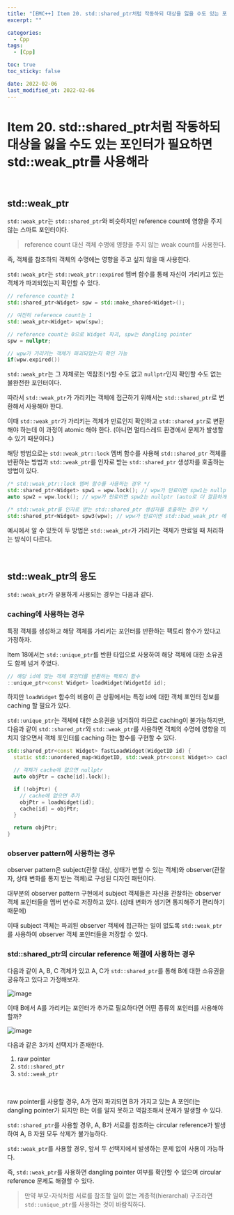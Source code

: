 ```yaml
---
title: "[EMC++] Item 20. std::shared_ptr처럼 작동하되 대상을 잃을 수도 있는 포인터가 필요하면 std::weak_ptr를 사용해라"
excerpt: ""

categories:
  - Cpp
tags:
  - [Cpp]

toc: true
toc_sticky: false

date: 2022-02-06
last_modified_at: 2022-02-06
---
```


# Item 20. std::shared_ptr처럼 작동하되 대상을 잃을 수도 있는 포인터가 필요하면 std::weak_ptr를 사용해라

<br>

## std::weak_ptr

`std::weak_ptr`는 `std::shared_ptr`와 비슷하지만 reference count에 영향을 주지 않는 스마트 포인터이다.

> reference count 대신 객체 수명에 영향을 주지 않는 weak count를 사용한다.

즉, 객체를 참조하되 객체의 수명에는 영향을 주고 싶지 않을 때 사용한다.

`std::weak_ptr`는 `std::weak_ptr::expired` 멤버 함수를 통해 자신이 가리키고 있는 객체가 파괴되었는지 확인할 수 있다.

```cpp
// reference count는 1
std::shared_ptr<Widget> spw = std::make_shared<Widget>();

// 여전히 reference count는 1
std::weak_ptr<Widget> wpw(spw);

// reference count는 0으로 Widget 파괴, spw는 dangling pointer
spw = nullptr;

// wpw가 가리키는 객체가 파괴되었는지 확인 가능
if(wpw.expired())
```

`std::weak_ptr`는 그 자체로는 역참조(`*`)할 수도 없고 `nullptr`인지 확인할 수도 없는 불완전한 포인터이다.

따라서 `std::weak_ptr`가 가리키는 객체에 접근하기 위해서는 `std::shared_ptr`로 변환해서 사용해야 한다.

이때 `std::weak_ptr`가 가리키는 객체가 만료인지 확인하고 `std::shared_ptr`로 변환해야 하는데 이 과정이 atomic 해야 한다. (아니면 멀티스레드 환경에서 문제가 발생할 수 있기 때문이다.)

해당 방법으로는 `std::weak_ptr::lock` 멤버 함수를 사용해 `std::shared_ptr` 객체를 반환하는 방법과 `std::weak_ptr`를 인자로 받는 `std::shared_ptr` 생성자를 호출하는 방법이 있다.

```cpp
/* std::weak_ptr::lock 멤버 함수를 사용하는 경우 */
std::shared_ptr<Widget> spw1 = wpw.lock(); // wpw가 만료이면 spw1는 nullptr
auto spw2 = wpw.lock(); // wpw가 만료이면 spw2는 nullptr (auto로 더 깔끔하게 표현 가능)

/* std::weak_ptr를 인자로 받는 std::shared_ptr 생성자를 호출하는 경우 */
std::shared_ptr<Widget> spw3(wpw); // wpw가 만료이면 std::bad_weak_ptr 에러 발생
```

예시에서 알 수 있듯이 두 방법은 `std::weak_ptr`가 가리키는 객체가 만료일 때 처리하는 방식이 다르다.

<br>

## std::weak_ptr의 용도

`std::weak_ptr`가 유용하게 사용되는 경우는 다음과 같다.

### caching에 사용하는 경우

특정 객체를 생성하고 해당 객체를 가리키는 포인터를 반환하는 팩토리 함수가 있다고 가정하자.

Item 18에서는 `std::unique_ptr`를 반환 타입으로 사용하여 해당 객체에 대한 소유권도 함께 넘겨 주었다.

```cpp
// 해당 id에 맞는 객체 포인터를 반환하는 팩토리 함수
::unique_ptr<const Widget> loadWidget(WidgetId id);
```

하지만 `loadWidget` 함수의 비용이 큰 상황에서는 특정 id에 대한 객체 포인터 정보를 caching 할 필요가 있다.

`std::unique_ptr`는 객체에 대한 소유권을 넘겨줘야 하므로 caching이 불가능하지만, 다음과 같이 `std::shared_ptr`와 `std::weak_ptr`를 사용하면 객체의 수명에 영향을 끼치지 않으면서 객체 포인터를 caching 하는 함수를 구현할 수 있다.

```cpp
std::shared_ptr<const Widget> fastLoadWidget(WidgetID id) {
  static std::unordered_map<WidgetID, std::weak_ptr<const Widget>> cache;

  // 객체가 cache에 없으면 nullptr
  auto objPtr = cache[id].lock();

  if (!objPtr) {
    // cache에 없으면 추가
    objPtr = loadWidget(id);
    cache[id] = objPtr;
  }

  return objPtr;
}
```

### observer pattern에 사용하는 경우

observer pattern은 subject(관찰 대상, 상태가 변할 수 있는 객체)와 observer(관찰자, 상태 변화를 통지 받는 객체)로 구성된 디자인 패턴이다.

대부분의 observer pattern 구현에서 subject 객체들은 자신을 관찰하는 observer 객체 포인터들을 멤버 변수로 저장하고 있다. (상태 변화가 생기면 통지해주기 편리하기 때문에)

이때 subject 객체는 파괴된 observer 객체에 접근하는 일이 없도록 `std::weak_ptr`를 사용하여 observer 객체 포인터들을 저장할 수 있다.

### std::shared_ptr의 circular reference 해결에 사용하는 경우

다음과 같이 A, B, C 객체가 있고 A, C가 `std::shared_ptr`를 통해 B에 대한 소유권을 공유하고 있다고 가정해보자.

![image](https://user-images.githubusercontent.com/34677157/152648321-f41a4d19-c18a-4e2f-9310-75ca93cc6cb0.png)

이때 B에서 A를 가리키는 포인터가 추가로 필요하다면 어떤 종류의 포인터를 사용해야 할까?

![image](https://user-images.githubusercontent.com/34677157/152648329-0e27e201-5aff-415f-a65b-af3fc59f4c5a.png)

다음과 같은 3가지 선택지가 존재한다.

1. raw pointer
2. `std::shared_ptr`
3. `std::weak_ptr`

<br>

raw pointer를 사용할 경우, A가 먼저 파괴되면 B가 가지고 있는 A 포인터는 dangling pointer가 되지만 B는 이를 알지 못하고 역참조해서 문제가 발생할 수 있다.

`std::shared_ptr`를 사용할 경우, A, B가 서로를 참조하는 circular reference가 발생하여 A, B 자원 모두 삭제가 불가능하다.

`std::weak_ptr`를 사용할 경우, 앞서 두 선택지에서 발생하는 문제 없이 사용이 가능하다.

즉, `std::weak_ptr`를 사용하면 dangling pointer 여부를 확인할 수 있으며 circular reference 문제도 해결할 수 있다.

> 만약 부모-자식처럼 서로를 참조할 일이 없는 계층적(hierarchal) 구조라면 `std::unique_ptr`를 사용하는 것이 바람직하다.

<br>